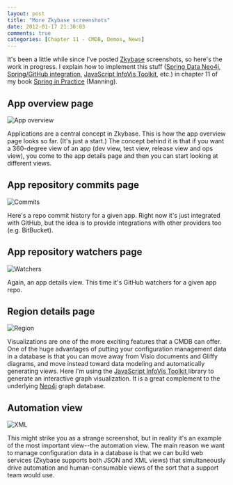 ```yaml
---
layout: post
title: "More Zkybase screenshots"
date: 2012-01-17 21:30:03
comments: true
categories: [Chapter 11 - CMDB, Demos, News]
---
```

It's been a little while since I've posted <a title="Zkybase GitHub site" href="https://github.com/williewheeler/zkybase">Zkybase</a> screenshots, so here's the work in progress. I explain how to implement this stuff (<a title="Spring Data Neo4j" href="http://www.springsource.org/spring-data/neo4j">Spring Data Neo4j</a>, <a title="Spring/GitHub integration" href="https://github.com/SpringSource/spring-social">Spring/GitHub integration</a>, <a title="JavaScript InfoVis Toolkit" href="http://thejit.org/">JavaScript InfoVis Toolkit</a>, etc.) in chapter 11 of my book <a title="Spring in Practice" href="http://manning.com/wheeler/">Spring in Practice</a> (Manning).

App overview page
-----------------

![App overview](http://springinpractice.s3.amazonaws.com/blog/images/2012-01-17-more-skybase-screenshots/app_overview.png)

Applications are a central concept in Zkybase. This is how the app overview page looks so far. (It's just a start.) The concept behind it is that if you want a 360-degree view of an app (dev view, test view, release view and ops view), you come to the app details page and then you can start looking at different views.

App repository commits page
---------------------------

![Commits](http://springinpractice.s3.amazonaws.com/blog/images/2012-01-17-more-skybase-screenshots/commits.png)

Here's a repo commit history for a given app. Right now it's just integrated with GitHub, but the idea is to provide integrations with other providers too (e.g. BitBucket).

App repository watchers page
----------------------------

![Watchers](http://springinpractice.s3.amazonaws.com/blog/images/2012-01-17-more-skybase-screenshots/watchers.png)

Again, an app details view. This time it's GitHub watchers for a given app repo.

Region details page
-------------------

![Region](http://springinpractice.s3.amazonaws.com/blog/images/2012-01-17-more-skybase-screenshots/region.png)

Visualizations are one of the more exciting features that a CMDB can offer. One of the huge advantages of putting your configuration management data in a database is that you can move away from Visio documents and Gliffy diagrams, and move instead toward data modeling and automatically generating views. Here I'm using the <a title="JavaScript InfoVis Toolkit" href="http://thejit.org/">JavaScript InfoVis Toolkit </a>library to generate an interactive graph visualization. It is a great complement to the underlying <a title="Neo4j" href="http://neo4j.org/">Neo4j</a> graph database.

Automation view
---------------

![XML](http://springinpractice.s3.amazonaws.com/blog/images/2012-01-17-more-skybase-screenshots/xml.png)

This might strike you as a strange screenshot, but in reality it's an example of the most important view--the automation view. The main reason we want to manage configuration data in a database is that we can build web services (Zkybase supports both JSON and XML views) that simultaneously drive automation and human-consumable views of the sort that a support team would use.
